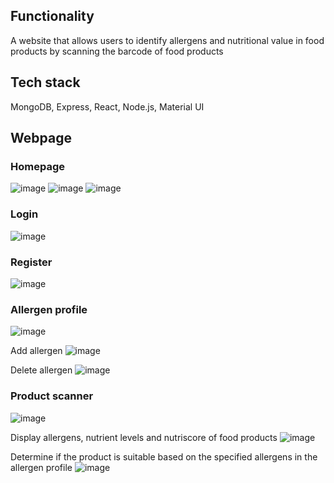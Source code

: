 ## Functionality
A website that allows users to identify allergens and nutritional value in food products by scanning the barcode of food products
## Tech stack
MongoDB, Express, React, Node.js, Material UI
## Webpage
### Homepage
![image](https://user-images.githubusercontent.com/118338730/208847180-0077c597-2c7a-4a00-9d0b-50c48d2f95f0.png)
![image](https://user-images.githubusercontent.com/118338730/208847140-3977fd3e-df1d-4d55-adf1-7e2ecd5a3b01.png)
![image](https://user-images.githubusercontent.com/118338730/208847215-80da2471-954b-4425-9093-15c0f2737eab.png)

### Login
![image](https://user-images.githubusercontent.com/118338730/208847289-c6d5dc00-1791-47eb-b3ec-eb491f0b36d1.png)

### Register
![image](https://user-images.githubusercontent.com/118338730/208847333-f4a8af4b-0083-463f-a467-ec985fcae75c.png)

### Allergen profile
![image](https://user-images.githubusercontent.com/118338730/208847770-ff0435d0-f681-480b-bdda-cea6aec89078.png)

Add allergen
![image](https://user-images.githubusercontent.com/118338730/208847804-fc089f4c-60e0-4686-b3da-2497f29e0753.png)

Delete allergen
![image](https://user-images.githubusercontent.com/118338730/208847868-a93e4f7c-3518-4914-8ffc-6af2386bbc13.png)
### Product scanner
![image](https://user-images.githubusercontent.com/118338730/208848119-4ab45ee7-fbcc-47cd-a1c9-428f6a0b735a.png)

Display allergens, nutrient levels and nutriscore of food products
![image](https://user-images.githubusercontent.com/118338730/208848542-cf531ed7-e1db-46f1-adad-54701bc8bc21.png)

Determine if the product is suitable based on the specified allergens in the allergen profile
![image](https://user-images.githubusercontent.com/118338730/208848646-522ba9b8-cbc8-4f88-ae7b-21956a213da2.png)
